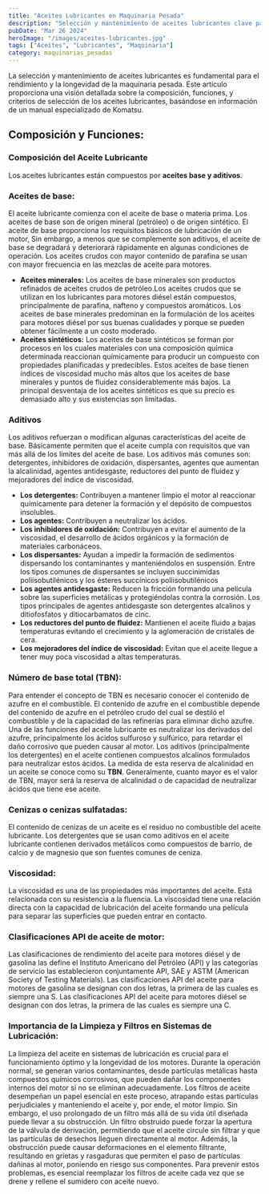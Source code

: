 ```yaml
---
title: "Aceites Lubricantes en Maquinaria Pesada"
description: "Selección y mantenimiento de aceites lubricantes clave para maquinaria pesada. Incluye aceites base, aditivos y TBN para optimizar rendimiento y proteger contra corrosión."
pubDate: "Mar 26 2024"
heroImage: "/images/aceites-lubricantes.jpg"
tags: ["Aceites", "Lubricantes", "Maquinaria"]
category: maquinarias_pesadas
---
```


La selección y mantenimiento de aceites lubricantes es fundamental para el rendimiento y la longevidad de la maquinaria pesada. Este artículo proporciona una visión detallada sobre la composición, funciones, y criterios de selección de los aceites lubricantes, basándose en información de un manual especializado de Komatsu.

## Composición y Funciones:

### Composición del Aceite Lubricante

Los aceites lubricantes están compuestos por **aceites base y aditivos**.

### Aceites de base:

El aceite lubricante comienza con el aceite de base o materia prima. Los aceites de base son de origen mineral (petróleo) o de origen sintético. El aceite de base proporciona los requisitos básicos de lubricación de un motor, Sin embargo, a menos que se complemente son aditivos, el aceite de base se degradará y deteriorará rápidamente en algunas condiciones de operación. Los aceites crudos con mayor contenido de parafina se usan con mayor frecuencia en las mezclas de aceite para motores.

- **Aceites minerales:** Los aceites de base minerales son productos refinados de aceites crudos de petróleo.Los aceites crudos que se utilizan en los lubricantes para motores diésel están compuestos, principalmente de parafina, nafteno y compuestos aromáticos. Los aceites de base minerales predominan en la formulación de los aceites
  para motores diésel por sus buenas cualidades y porque se pueden obtener
  fácilmente a un costo moderado.
- **Aceites sintéticos:** Los aceites de base sintéticos se forman por procesos en los cuales materiales con una composición química determinada reaccionan químicamente para producir un compuesto con propiedades planificadas y predecibles. Estos aceites de base tienen índices de viscosidad mucho más altos que los aceites de base minerales y puntos de fluidez considerablemente más bajos. La principal desventaja de los aceites sintéticos es que su precio es demasiado alto y sus existencias son limitadas.

### Aditivos

Los aditivos refuerzan o modifican algunas características del aceite de base. Básicamente permiten que el aceite cumpla con requisitos que van más allá de los límites del aceite de base.
Los aditivos más comunes son: detergentes, inhibidores de oxidación, dispersantes, agentes que aumentan la alcalinidad, agentes antidesgaste, reductores del punto de fluidez y mejoradores del índice de viscosidad.

- **Los detergentes:** Contribuyen a mantener limpio el motor al reaccionar químicamente para detener la formación y el depósito de compuestos insolubles.
- **Los agentes:** Contribuyen a neutralizar los ácidos.
- **Los inhibidores de oxidación:** Contribuyen a evitar el aumento de la viscosidad, el desarrollo de ácidos orgánicos y la formación de materiales carbonáceos.
- **Los dispersantes:** Ayudan a impedir la formación de sedimentos dispersando los contaminantes y manteniéndolos en suspensión. Entre los tipos comunes de dispersantes se incluyen succinimidas poliisobutilénicos y los ésteres succínicos poliisobutilénicos
- **Los agentes antidesgaste:** Reducen la fricción formando una película sobre las superficies metálicas y protegiéndolas contra la corrosión. Los tipos principales de agentes antidesgaste son detergentes alcalinos y ditiofosfatos y ditiocarbamatos de cinc.
- **Los reductores del punto de fluidez:** Mantienen el aceite fluido a bajas temperaturas evitando el crecimiento y la aglomeración de cristales de cera.
- **Los mejoradores del índice de viscosidad:** Evitan que el aceite llegue a tener muy poca viscosidad a altas temperaturas.

### Número de base total (TBN):

Para entender el concepto de TBN es necesario conocer el contenido de azufre en el combustible. El contenido de azufre en el combustible depende del contenido de azufre en el petróleo crudo del cual se destiló el combustible y de la capacidad de las refinerías para eliminar dicho azufre. Una de las funciones del aceite lubricante es neutralizar los derivados del azufre, principalmente los ácidos sulfuroso y sulfúrico, para retardar el daño corrosivo que pueden causar al motor. Los aditivos (principalmente los detergentes) en el aceite contienen compuestos alcalinos formulados para neutralizar estos ácidos. La medida de esta reserva de alcalinidad en un aceite se conoce como su **TBN**. Generalmente, cuanto mayor es el valor de TBN, mayor será la reserva de alcalinidad o de capacidad de neutralizar ácidos que tiene ese aceite.

### Cenizas o cenizas sulfatadas:

El contenido de cenizas de un aceite es el residuo no combustible del aceite lubricante. Los detergentes que se usan como aditivos en el aceite lubricante contienen derivados metálicos como compuestos de barrio, de calcio y de magnesio que son fuentes comunes de ceniza.

### Viscosidad:

La viscosidad es una de las propiedades más importantes del aceite. Está relacionada con su resistencia a la fluencia. La viscosidad tiene una relación directa con la capacidad de lubricación del aceite formando una película para separar las superficies que pueden entrar en contacto.

### Clasificaciones API de aceite de motor:

Las clasificaciones de rendimiento del aceite para motores diésel y de gasolina las define el Instituto Americano del Petróleo (API) y las categorías de servicio las establecieron conjuntamente API, SAE y ASTM (American Society of Testing Materials). Las clasificaciones API del aceite para motores de gasolina se designan con dos letras, la primera de las cuales es siempre una S. Las clasificaciones API del aceite para motores diésel se designan con dos letras, la primera de las cuales es siempre una C.

### Importancia de la Limpieza y Filtros en Sistemas de Lubricación:

La limpieza del aceite en sistemas de lubricación es crucial para el funcionamiento óptimo y la longevidad de los motores. Durante la operación normal, se generan varios contaminantes, desde partículas metálicas hasta compuestos químicos corrosivos, que pueden dañar los componentes internos del motor si no se eliminan adecuadamente. Los filtros de aceite desempeñan un papel esencial en este proceso, atrapando estas partículas perjudiciales y manteniendo el aceite y, por ende, el motor limpio.
Sin embargo, el uso prolongado de un filtro más allá de su vida útil diseñada puede llevar a su obstrucción. Un filtro obstruido puede forzar la apertura de la válvula de derivación, permitiendo que el aceite circule sin filtrar y que las partículas de desechos lleguen directamente al motor. Además, la obstrucción puede causar deformaciones en el elemento filtrante, resultando en grietas y rasgaduras que permiten el paso de partículas dañinas al motor, poniendo en riesgo sus componentes. Para prevenir estos problemas, es esencial reemplazar los filtros de aceite cada vez que se drene y rellene el sumidero con aceite nuevo.
